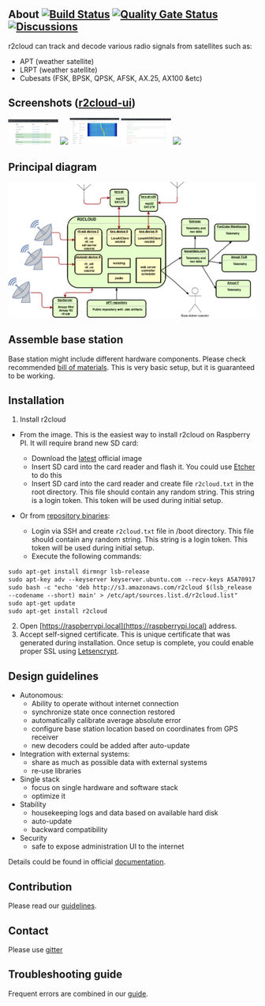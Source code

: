 ## About [![Build Status](https://travis-ci.com/dernasherbrezon/r2cloud.svg?branch=master)](https://travis-ci.com/dernasherbrezon/r2cloud) [![Quality Gate Status](https://sonarcloud.io/api/project_badges/measure?project=ru.r2cloud%3Ar2cloud&metric=alert_status)](https://sonarcloud.io/dashboard?id=ru.r2cloud%3Ar2cloud) [![Discussions](https://img.shields.io/badge/discussions-chat-green)](https://github.com/dernasherbrezon/r2cloud/discussions)

r2cloud can track and decode various radio signals from satellites such as:

  - APT (weather satellite)
  - LRPT (weather satellite)
  - Cubesats (FSK, BPSK, QPSK, AFSK, AX.25, AX100 &etc)
 
## Screenshots ([r2cloud-ui](https://github.com/dernasherbrezon/r2cloud-ui)) 

<img src="https://github.com/dernasherbrezon/r2cloud/raw/master/docs/screen1.png" width="20%">&nbsp;<img src="https://github.com/dernasherbrezon/r2cloud/raw/master/docs/screen2.png" width="20%">&nbsp;<img src="https://github.com/dernasherbrezon/r2cloud/raw/master/docs/screen3.png" width="20%">&nbsp;<img src="https://github.com/dernasherbrezon/r2cloud/raw/master/docs/screen4.png" width="20%">&nbsp;<img src="https://github.com/dernasherbrezon/r2cloud/raw/master/docs/screen5.png" width="18%">
 
## Principal diagram

![diagram](docs/diagram.png)

## Assemble base station

Base station might include different hardware components. Please check recommended [bill of materials](https://github.com/dernasherbrezon/r2cloud/wiki/Bill-of-materials). This is very basic setup, but it is guaranteed to be working.

## Installation 

1. Install r2cloud
  - From the image. This is the easiest way to install r2cloud on Raspberry PI. It will require brand new SD card:
    - Download the [latest](https://s3.amazonaws.com/r2cloud/dist/image_2020-08-13-r2cloud-lite.zip) official image
    - Insert SD card into the card reader and flash it. You could use [Etcher](https://etcher.io) to do this
    - Insert SD card into the card reader and create file ```r2cloud.txt``` in the root directory. This file should contain any random string. This string is a login token. This token will be used during initial setup.
  
  - Or from [repository binaries](https://r2server.ru/apt.html):
    - Login via SSH and create ```r2cloud.txt``` file in /boot directory. This file should contain any random string. This string is a login token. This token will be used during initial setup.
    - Execute the following commands:
```
sudo apt-get install dirmngr lsb-release
sudo apt-key adv --keyserver keyserver.ubuntu.com --recv-keys A5A70917
sudo bash -c "echo 'deb http://s3.amazonaws.com/r2cloud $(lsb_release --codename --short) main' > /etc/apt/sources.list.d/r2cloud.list"
sudo apt-get update
sudo apt-get install r2cloud
```
2. Open [https://raspberrypi.local](https://raspberrypi.local) address.
3. Accept self-signed certificate. This is unique certificate that was generated during installation. Once setup is complete, you could enable proper SSL using [Letsencrypt](https://letsencrypt.org). 

## Design guidelines

  - Autonomous:
    - Ability to operate without internet connection
    - synchronize state once connection restored
    - automatically calibrate average absolute error
    - configure base station location based on coordinates from GPS receiver
    - new decoders could be added after auto-update
  - Integration with external systems:
    - share as much as possible data with external systems
    - re-use libraries
  - Single stack
    - focus on single hardware and software stack
    - optimize it
  - Stability
    - housekeeping logs and data based on available hard disk
    - auto-update
    - backward compatibility
  - Security
    - safe to expose administration UI to the internet
   
Details could be found in official [documentation](https://github.com/dernasherbrezon/r2cloud/wiki/Features).

## Contribution

Please read our [guidelines](https://github.com/dernasherbrezon/r2cloud/wiki/Contribution).

## Contact

Please use [gitter](https://gitter.im/r2cloud/Lobby)

## Troubleshooting guide

Frequent errors are combined in our [guide](https://github.com/dernasherbrezon/r2cloud/wiki/Troubleshooting-guide).

